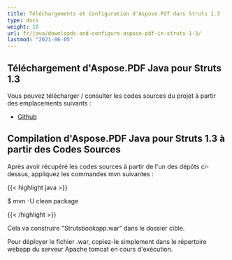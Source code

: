 ```yaml
---
title: Téléchargements et Configuration d'Aspose.Pdf dans Struts 1.3
type: docs
weight: 10
url: fr/java/downloads-and-configure-aspose-pdf-in-struts-1-3/
lastmod: "2021-06-05"
---
```


## Téléchargement d'Aspose.PDF Java pour Struts 1.3

Vous pouvez télécharger / consulter les codes sources du projet à partir des emplacements suivants :

- [Github](https://github.com/aspose-pdf/Aspose.PDF-for-Java/tree/master/Plugins/Aspose_Pdf_for_Struts)

## Compilation d'Aspose.PDF Java pour Struts 1.3 à partir des Codes Sources

Après avoir récupéré les codes sources à partir de l'un des dépôts ci-dessus, appliquez les commandes mvn suivantes :

{{< highlight java >}}

 $ mvn -U clean package

{{< /highlight >}}

Cela va construire "Strutsbookapp.war" dans le dossier cible.

Pour déployer le fichier .war, copiez-le simplement dans le répertoire webapp du serveur Apache tomcat en cours d'exécution.